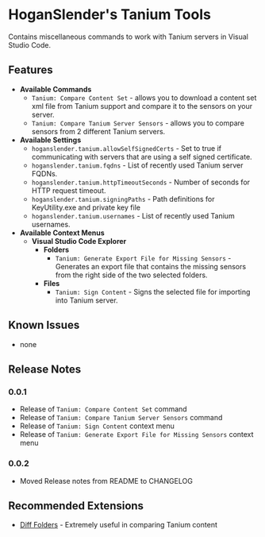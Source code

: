 # HoganSlender's Tanium Tools

Contains miscellaneous commands to work with Tanium servers in Visual Studio Code.

## Features
* **Available Commands**
    * `Tanium: Compare Content Set` - allows you to download a content set xml file from Tanium support and compare it to the sensors on your server.    
    * `Tanium: Compare Tanium Server Sensors` - allows you to compare sensors from 2 different Tanium servers.
* **Available Settings**
    * `hoganslender.tanium.allowSelfSignedCerts` - Set to true if communicating with servers that are using a self signed certificate.
    * `hoganslender.tanium.fqdns` - List of recently used Tanium server FQDNs.
    * `hoganslender.tanium.httpTimeoutSeconds` - Number of seconds for HTTP request timeout.
    * `hoganslender.tanium.signingPaths` - Path definitions for KeyUtility.exe and private key file
    * `hoganslender.tanium.usernames` - List of recently used Tanium usernames.
* **Available Context Menus**
    * **Visual Studio Code Explorer**
        * **Folders**
            * `Tanium: Generate Export File for Missing Sensors` - Generates an export file that contains the missing sensors from the right side of the two selected folders.
        * ****Files****
            * `Tanium: Sign Content` - Signs the selected file for importing into Tanium server.
## Known Issues
* none
## Release Notes
### 0.0.1
* Release of `Tanium: Compare Content Set` command
* Release of `Tanium: Compare Tanium Server Sensors` command
* Release of `Tanium: Sign Content` context menu
* Release of `Tanium: Generate Export File for Missing Sensors` context menu
### 0.0.2
* Moved Release notes from README to CHANGELOG
## Recommended Extensions
- [Diff Folders](https://marketplace.visualstudio.com/items?itemName=L13RARY.l13-diff) - Extremely useful in comparing Tanium content